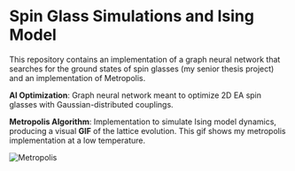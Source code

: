 # Spin Glass Simulations and Ising Model

This repository contains an implementation of a graph neural network that searches for the ground states of spin glasses (my senior thesis project) and an implementation of Metropolis. 

**AI Optimization**: Graph neural network meant to optimize 2D EA spin glasses with Gaussian-distributed couplings.

**Metropolis Algorithm**: Implementation to simulate Ising model dynamics, producing a visual **GIF** of the lattice evolution. This gif shows my metropolis implementation at a low temperature.

![Metropolis](https://github.com/user-attachments/assets/489dbe8c-2604-4ea6-bfde-bfd2f2bfb469)



